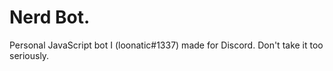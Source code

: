 # Nerd Bot.
Personal JavaScript bot I (loonatic#1337) made for Discord.
Don't take it too seriously.